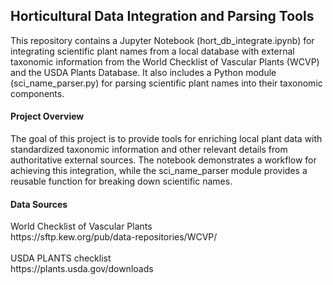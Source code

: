 <h2>Horticultural Data Integration and Parsing Tools</h2>

This repository contains a Jupyter Notebook (hort_db_integrate.ipynb) for integrating scientific plant names from a local database with external taxonomic information from the World Checklist of Vascular Plants (WCVP) and the USDA Plants Database. It also includes a Python module (sci_name_parser.py) for parsing scientific plant names into their taxonomic components.

<h4>Project Overview</h4>

The goal of this project is to provide tools for enriching local plant data with standardized taxonomic information and other relevant details from authoritative external sources. The notebook demonstrates a workflow for achieving this integration, while the sci_name_parser module provides a reusable function for breaking down scientific names.

<h4>Data Sources</h4>
World Checklist of Vascular Plants<br>
https://sftp.kew.org/pub/data-repositories/WCVP/
<br>
<br>
USDA PLANTS checklist
<br>
https://plants.usda.gov/downloads
